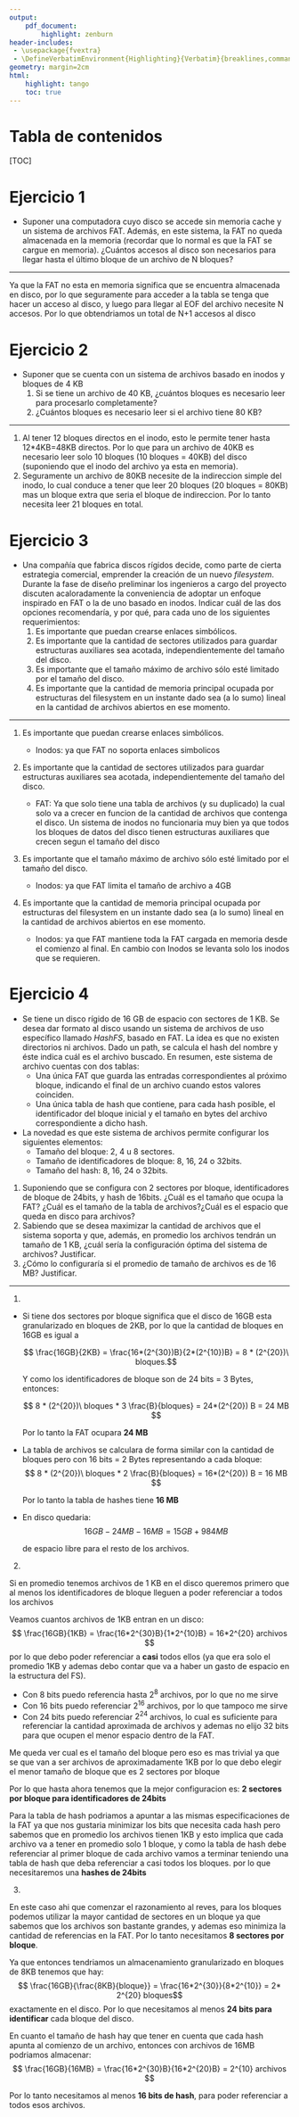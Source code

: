 ```yaml
---
output: 
    pdf_document:
        highlight: zenburn
header-includes:
 - \usepackage{fvextra}
 - \DefineVerbatimEnvironment{Highlighting}{Verbatim}{breaklines,commandchars=\\\{\}}
geometry: margin=2cm
html:
    highlight: tango
    toc: true
---
```



Tabla de contenidos
===
[TOC]

# Ejercicio 1 
- Suponer una computadora cuyo disco se accede sin memoria cache y un sistema de archivos FAT. Además, en este sistema, la FAT no queda almacenada en la memoria (recordar que lo normal es que la FAT se cargue en memoria). ¿Cuántos accesos al disco son necesarios para llegar hasta el último bloque de un archivo de N bloques?

---

Ya que la FAT no esta en memoria significa que se encuentra almacenada en disco, por lo que seguramente para acceder a la tabla se tenga que hacer un acceso al disco, y luego para llegar al EOF del archivo necesite N accesos.
Por lo que obtendriamos un total de N+1 accesos al disco


# Ejercicio 2
- Suponer que se cuenta con un sistema de archivos basado en inodos y bloques de 4 KB
  1. Si se tiene un archivo de 40 KB, ¿cuántos bloques es necesario leer para procesarlo completamente?
  2. ¿Cuántos bloques es necesario leer si el archivo tiene 80 KB?

---
   
1. Al tener 12 bloques directos en el inodo, esto le permite tener hasta 12*4KB=48KB directos. Por lo que para un archivo de 40KB es necesario leer solo 10 bloques (10 bloques = 40KB) del disco (suponiendo que el inodo del archivo ya esta en memoria).
2. Seguramente un archivo de 80KB necesite de la indireccion simple del inodo, lo cual conduce a tener que leer 20 bloques (20 bloques = 80KB) mas un bloque extra que seria el bloque de indireccion. Por lo tanto necesita leer 21 bloques en total.

# Ejercicio 3
- Una compañía que fabrica discos rígidos decide, como parte de cierta estrategia comercial, emprender la creación de un nuevo *filesystem*. Durante la fase de diseño preliminar los ingenieros a cargo del proyecto discuten acaloradamente la conveniencia de adoptar un enfoque inspirado en FAT o la de uno basado en inodos. 
Indicar cuál de las dos opciones recomendaría, y por qué, para cada uno de los siguientes requerimientos:
  1. Es importante que puedan crearse enlaces simbólicos.
  2. Es importante que la cantidad de sectores utilizados para guardar estructuras auxiliares sea acotada, independientemente del tamaño del disco.
  3. Es importante que el tamaño máximo de archivo sólo esté limitado por el tamaño del disco.
  4. Es importante que la cantidad de memoria principal ocupada por estructuras del filesystem en un instante dado sea (a lo sumo) lineal en la cantidad de archivos abiertos en ese momento.

---

1. Es importante que puedan crearse enlaces simbólicos.
   - Inodos: ya que FAT no soporta enlaces simbolicos

2. Es importante que la cantidad de sectores utilizados para guardar estructuras auxiliares sea acotada, independientemente del tamaño del disco.
   - FAT: Ya que solo tiene una tabla de archivos (y su duplicado) la cual solo va a crecer en funcion de la cantidad de archivos que contenga el disco. Un sistema de inodos no funcionaria muy bien ya que todos los bloques de datos del disco tienen estructuras auxiliares que crecen segun el tamaño del disco

3. Es importante que el tamaño máximo de archivo sólo esté limitado por el tamaño del disco.
   - Inodos: ya que FAT limita el tamaño de archivo a 4GB

4. Es importante que la cantidad de memoria principal ocupada por estructuras del filesystem en un instante dado sea (a lo sumo) lineal en la cantidad de archivos abiertos en ese momento.
   - Inodos: ya que FAT mantiene toda la FAT cargada en memoria desde el comienzo al final. En cambio con Inodos se levanta solo los inodos que se requieren.

# Ejercicio 4
- Se tiene un disco rígido de 16 GB de espacio con sectores de 1 KB. Se desea dar formato al disco usando un sistema de archivos de uso específico llamado *HashFS*, basado en FAT. La idea es que no existen directorios ni archivos. Dado un path, se calcula el hash del nombre y éste indica cuál es el archivo buscado. En resumen, este sistema de archivo cuentas con dos tablas:
  - Una única FAT que guarda las entradas correspondientes al próximo bloque, indicando el final de un archivo cuando estos valores coinciden.
  - Una única tabla de hash que contiene, para cada hash posible, el identificador del bloque inicial y el tamaño en bytes del archivo correspondiente a dicho hash.
- La novedad es que este sistema de archivos permite configurar los siguientes elementos:
  - Tamaño del bloque: 2, 4 u 8 sectores.
  - Tamaño de identificadores de bloque: 8, 16, 24 o 32bits.
  - Tamaño del hash: 8, 16, 24 o 32bits.

1. Suponiendo que se configura con 2 sectores por bloque, identificadores de bloque de 24bits, y hash de 16bits. ¿Cuál es el tamaño que ocupa la FAT? ¿Cuál es el tamaño de la tabla de archivos?¿Cuál es el espacio que queda en disco para archivos?
2. Sabiendo que se desea maximizar la cantidad de archivos que el sistema soporta y que, además, en promedio los archivos tendrán un tamaño de 1 KB, ¿cuál sería la configuración óptima del sistema de archivos? Justificar.
3. ¿Cómo lo configuraría si el promedio de tamaño de archivos es de 16 MB? Justificar.

---

1. 
- Si tiene dos sectores por bloque significa que el disco de 16GB esta granularizado en bloques de 2KB, por lo que la cantidad de bloques en 16GB es igual a 

  $$ \frac{16GB}{2KB} = \frac{16*(2^{30})B}{2*(2^{10})B} = 8 * (2^{20})\ bloques.$$

  Y como los identificadores de bloque son de 24 bits = 3 Bytes, entonces:

  $$ 8 * (2^{20})\ bloques * 3 \frac{B}{bloques} = 24*(2^{20}) B = 24 MB $$

  Por lo tanto la FAT ocupara **24 MB**

- La tabla de archivos se calculara de forma similar con la cantidad de bloques pero con 16 bits = 2 Bytes representando a cada bloque:
  $$ 8 * (2^{20})\ bloques * 2 \frac{B}{bloques} = 16*(2^{20}) B = 16 MB $$
  
  Por lo tanto la tabla de hashes tiene **16 MB**

- En disco quedaria:
  $$ 16GB - 24 MB - 16 MB = 15 GB + 984 MB $$
  
  de espacio libre para el resto de los archivos.

2. 
Si en promedio tenemos archivos de 1 KB en el disco queremos primero que al menos los identificadores de bloque lleguen a poder referenciar a todos los archivos

Veamos cuantos archivos de 1KB entran en un disco: 
$$ \frac{16GB}{1KB} = \frac{16*2^{30}B}{1*2^{10}B} = 16*2^{20} archivos $$ por lo que debo poder referenciar a **casi** todos ellos (ya que era solo el promedio 1KB y ademas debo contar que va a haber un gasto de espacio en la estructura del FS).

- Con 8 bits puedo referencia hasta $2^{8}$ archivos, por lo que no me sirve
- Con 16 bits puedo referenciar $2^{16}$ archivos, por lo que tampoco me sirve
- Con 24 bits puedo referenciar $2^{24}$ archivos, lo cual es suficiente para referenciar la cantidad aproximada de archivos y ademas no elijo 32 bits para que ocupen el menor espacio dentro de la FAT.

Me queda ver cual es el tamaño del bloque pero eso es mas trivial ya que se que van a ser archivos de aproximadamente 1KB por lo que debo elegir el menor tamaño de bloque que es 2 sectores por bloque

Por lo que hasta ahora tenemos que la mejor configuracion es: **2 sectores por bloque para identificadores de 24bits**

Para la tabla de hash podriamos a apuntar a las mismas especificaciones de la FAT ya que nos gustaria minimizar los bits que necesita cada hash pero sabemos que en promedio los archivos tienen 1KB y esto implica que cada archivo va a tener en promedio solo 1 bloque, y como la tabla de hash debe referenciar al primer bloque de cada archivo vamos a terminar teniendo una tabla de hash que deba referenciar a casi todos los bloques. por lo que necesitaremos una **hashes de 24bits**

<!-- Y con esto tendriamos un espacio libre de 
$$ 16 GB - R*\frac{3B}{bloque} - R*\frac{3B}{bloque} = 16  - 48 MB = 15  + 976 MB$$ 
con $R = 8 * (2^{20})\ bloques$. -->

3.

En este caso ahi que comenzar el razonamiento al reves, para los bloques podemos utilizar la mayor cantidad de sectores en un bloque ya que sabemos que los archivos son bastante grandes, y ademas eso minimiza la cantidad de referencias en la FAT. Por lo tanto necesitamos **8 sectores por bloque**.

Ya que entonces tendriamos un almacenamiento granularizado en bloques de 8KB tenemos que hay:
$$ \frac{16GB}{\frac{8KB}{bloque}} = \frac{16*2^{30}}{8*2^{10}} = 2* 2^{20} bloques$$ exactamente en el disco. Por lo que necesitamos al menos **24 bits para identificar** cada bloque del disco.

En cuanto el tamaño de hash hay que tener en cuenta que cada hash apunta al comienzo de un archivo, entonces con archivos de 16MB podriamos almacenar:
$$ \frac{16GB}{16MB} = \frac{16*2^{30}B}{16*2^{20}B} = 2^{10} archivos $$

Por lo tanto necesitamos al menos **16 bits de hash**, para poder referenciar a todos esos archivos.

